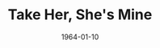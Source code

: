 ---
title: Take Her, She's Mine
date: 1964-01-10
closing_date: 1964-01-18
layout: productions
featured_image:
image_caption:
image_credit:
playbill:
category:
Theatre: Theatre Jacksonville
Venue: Little Theatre
cast:
- Mollie Michaelson: Kathy Stephens
- Frank Michaelson: Ernest Goldsmith
- Anne Michaelson: Carolyn Lieder
- Liz Michaelson: Bonnie Barnert
- Air Line Clerk: Chris Craig
- Emmett: John Wolters
- Adele McDougall: Susan Carpenter
- Sarah Walker: Arlene Shainbrown
- Donn Bowdry: Charles Bartling
- Clancy: Ron Johnson
- Freshman: Ron Richardson
- Richard Gluck: Chris Craig
- Alex Loomis: John Skye
- Mr. Whitmyer: Bill Thornton
- Linda Lehman: Carol Green
- Mr. Hibbetts: Emanual Ehrlich
- Guitarist: Dick Clark
crew:
- Director: George Ballis
- Set and Lighting Design: Chase Ambler
- Principal: Gene Moore
- Stage Manager: Peggy Miller
- Assistant Stage Manager:
  - Gayle Swymer
  - A. Ira Fink
- Lighting: Peggy Miller
- Sound: Gene Moore
- Wardrobe: Frank Ridge
- Properties:
  - Gayle Swymer
  - Sandra Spencer
  - Esther Barnes
  - Ed Poole
  - Gene Moore
  - Gladys Dale
  - Beverly Fink
  - Becky Coon
  - Gladys Witten
- Make-up:
  - Ellen Black
  - Wenonah Wells
  - Bill Thornton
- Set Crew:
  - Dixie Cohen
  - Bob Schuh
  - Ray Collins
  - Ellis Barnert
  - Gladys Dale
  - Peggy Miller
  - Charlotte Smotherman
  - Diana Schuh
  - Ed Clarmont
  - Connie Ambler
  - Tim McManus
external_links:
---